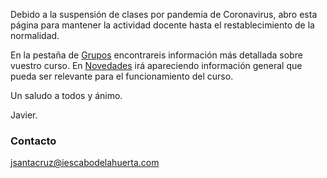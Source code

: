 Debido a la suspensión de clases por pandemia de Coronavirus, abro esta página para mantener la actividad docente hasta el restablecimiento de la normalidad.

En la pestaña de [Grupos](http://javieriesch.github.io/about) encontrareis información más detallada sobre vuestro curso. En [Novedades](http://javieriesch.github.io/blog) irá apareciendo información general que pueda ser relevante para el funcionamiento del curso.

Un saludo a todos y ánimo.

Javier.

### Contacto

[jsantacruz@iescabodelahuerta.com](mailto:jsantacruz@iescabodelahuerta.com)
